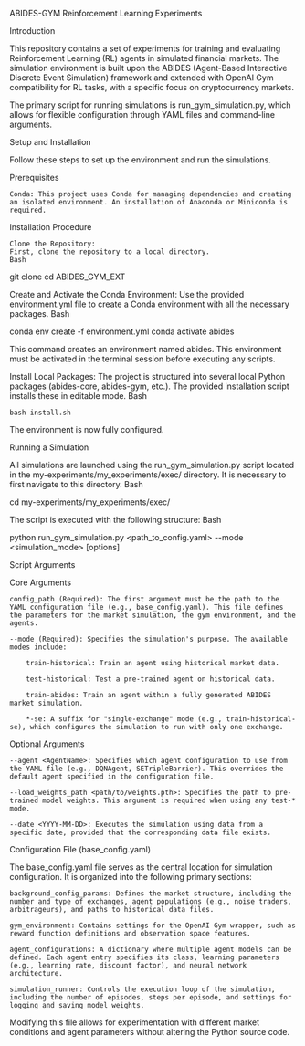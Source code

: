 ABIDES-GYM Reinforcement Learning Experiments

Introduction

This repository contains a set of experiments for training and evaluating Reinforcement Learning (RL) agents in simulated financial markets. The simulation environment is built upon the ABIDES (Agent-Based Interactive Discrete Event Simulation) framework and extended with OpenAI Gym compatibility for RL tasks, with a specific focus on cryptocurrency markets.

The primary script for running simulations is run_gym_simulation.py, which allows for flexible configuration through YAML files and command-line arguments.

Setup and Installation

Follow these steps to set up the environment and run the simulations.

Prerequisites

    Conda: This project uses Conda for managing dependencies and creating an isolated environment. An installation of Anaconda or Miniconda is required.

Installation Procedure

    Clone the Repository:
    First, clone the repository to a local directory.
    Bash

git clone <your-repository-url>
cd ABIDES_GYM_EXT

Create and Activate the Conda Environment:
Use the provided environment.yml file to create a Conda environment with all the necessary packages.
Bash

conda env create -f environment.yml
conda activate abides

This command creates an environment named abides. This environment must be activated in the terminal session before executing any scripts.

Install Local Packages:
The project is structured into several local Python packages (abides-core, abides-gym, etc.). The provided installation script installs these in editable mode.
Bash

    bash install.sh

The environment is now fully configured.

Running a Simulation

All simulations are launched using the run_gym_simulation.py script located in the my-experiments/my_experiments/exec/ directory. It is necessary to first navigate to this directory.
Bash

cd my-experiments/my_experiments/exec/

The script is executed with the following structure:
Bash

python run_gym_simulation.py <path_to_config.yaml> --mode <simulation_mode> [options]

Script Arguments

Core Arguments

    config_path (Required): The first argument must be the path to the YAML configuration file (e.g., base_config.yaml). This file defines the parameters for the market simulation, the gym environment, and the agents.

    --mode (Required): Specifies the simulation's purpose. The available modes include:

        train-historical: Train an agent using historical market data.

        test-historical: Test a pre-trained agent on historical data.

        train-abides: Train an agent within a fully generated ABIDES market simulation.

        *-se: A suffix for "single-exchange" mode (e.g., train-historical-se), which configures the simulation to run with only one exchange.

Optional Arguments

    --agent <AgentName>: Specifies which agent configuration to use from the YAML file (e.g., DQNAgent, SETripleBarrier). This overrides the default agent specified in the configuration file.

    --load_weights_path <path/to/weights.pth>: Specifies the path to pre-trained model weights. This argument is required when using any test-* mode.

    --date <YYYY-MM-DD>: Executes the simulation using data from a specific date, provided that the corresponding data file exists.

Configuration File (base_config.yaml)

The base_config.yaml file serves as the central location for simulation configuration. It is organized into the following primary sections:

    background_config_params: Defines the market structure, including the number and type of exchanges, agent populations (e.g., noise traders, arbitrageurs), and paths to historical data files.

    gym_environment: Contains settings for the OpenAI Gym wrapper, such as reward function definitions and observation space features.

    agent_configurations: A dictionary where multiple agent models can be defined. Each agent entry specifies its class, learning parameters (e.g., learning rate, discount factor), and neural network architecture.

    simulation_runner: Controls the execution loop of the simulation, including the number of episodes, steps per episode, and settings for logging and saving model weights.

Modifying this file allows for experimentation with different market conditions and agent parameters without altering the Python source code.